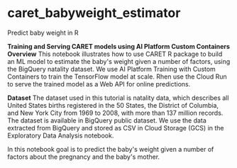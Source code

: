 # caret_babyweight_estimator
Predict baby weight in R

**Training and Serving CARET models using AI Platform Custom Containers**
**Overview**
This notebook illustrates how to use CARET R package to build an ML model to estimate the baby's weight given a number of factors, using the BigQuery natality dataset. We use AI Platform Training with Custom Containers to train the TensorFlow model at scale. Rhen use the Cloud Run to serve the trained model as a Web API for online predictions.

**Dataset**
The dataset used in this tutorial is natality data, which describes all United States births registered in the 50 States, the District of Columbia, and New York City from 1969 to 2008, with more than 137 million records. The dataset is available in BigQuery public dataset. We use the data extracted from BigQuery and stored as CSV in Cloud Storage (GCS) in the Exploratory Data Analysis notebook.

In this notebook goal is to predict the baby's weight given a number of factors about the pregnancy and the baby's mother.
